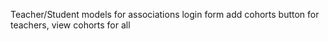 Teacher/Student models for associations
login form
add cohorts button for teachers, view cohorts for all 
